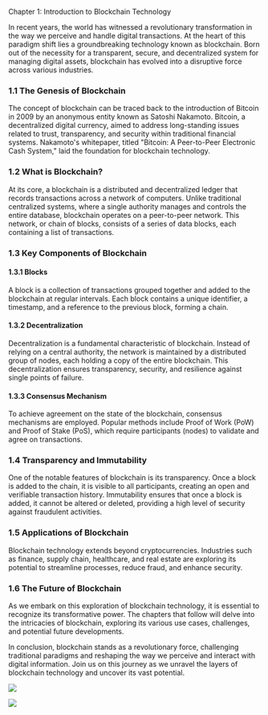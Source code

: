 Chapter 1: Introduction to Blockchain Technology

In recent years, the world has witnessed a revolutionary transformation in the way we perceive and handle digital transactions. At the heart of this paradigm shift lies a groundbreaking technology known as blockchain. Born out of the necessity for a transparent, secure, and decentralized system for managing digital assets, blockchain has evolved into a disruptive force across various industries.

### 1.1 The Genesis of Blockchain

The concept of blockchain can be traced back to the introduction of Bitcoin in 2009 by an anonymous entity known as Satoshi Nakamoto. Bitcoin, a decentralized digital currency, aimed to address long-standing issues related to trust, transparency, and security within traditional financial systems. Nakamoto's whitepaper, titled "Bitcoin: A Peer-to-Peer Electronic Cash System," laid the foundation for blockchain technology.

### 1.2 What is Blockchain?

At its core, a blockchain is a distributed and decentralized ledger that records transactions across a network of computers. Unlike traditional centralized systems, where a single authority manages and controls the entire database, blockchain operates on a peer-to-peer network. This network, or chain of blocks, consists of a series of data blocks, each containing a list of transactions.

### 1.3 Key Components of Blockchain

#### 1.3.1 Blocks

A block is a collection of transactions grouped together and added to the blockchain at regular intervals. Each block contains a unique identifier, a timestamp, and a reference to the previous block, forming a chain.

#### 1.3.2 Decentralization

Decentralization is a fundamental characteristic of blockchain. Instead of relying on a central authority, the network is maintained by a distributed group of nodes, each holding a copy of the entire blockchain. This decentralization ensures transparency, security, and resilience against single points of failure.

#### 1.3.3 Consensus Mechanism

To achieve agreement on the state of the blockchain, consensus mechanisms are employed. Popular methods include Proof of Work (PoW) and Proof of Stake (PoS), which require participants (nodes) to validate and agree on transactions.

### 1.4 Transparency and Immutability

One of the notable features of blockchain is its transparency. Once a block is added to the chain, it is visible to all participants, creating an open and verifiable transaction history. Immutability ensures that once a block is added, it cannot be altered or deleted, providing a high level of security against fraudulent activities.

### 1.5 Applications of Blockchain

Blockchain technology extends beyond cryptocurrencies. Industries such as finance, supply chain, healthcare, and real estate are exploring its potential to streamline processes, reduce fraud, and enhance security.

### 1.6 The Future of Blockchain

As we embark on this exploration of blockchain technology, it is essential to recognize its transformative power. The chapters that follow will delve into the intricacies of blockchain, exploring its various use cases, challenges, and potential future developments.

In conclusion, blockchain stands as a revolutionary force, challenging traditional paradigms and reshaping the way we perceive and interact with digital information. Join us on this journey as we unravel the layers of blockchain technology and uncover its vast potential.


![](https://www.safegardgroup.com/web-content/uploads/freshizer/c85837eb42b430d4eff2c690825b54c5_blockchain-scaled-800-320-c.jpeg)


![](https://www.youtube.com/watch?v=SSo_EIwHSd4)